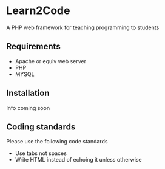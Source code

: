 Learn2Code
==========

A PHP web framework for teaching programming to students

## Requirements
*   Apache or equiv web server
*   PHP
*   MYSQL

## Installation
Info coming soon

## Coding standards
Please use the following code standards
*   Use tabs not spaces
*   Write HTML instead of echoing it unless otherwise

